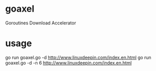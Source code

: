 goaxel
======

Goroutines Download Accelerator

usage 
=====

go run goaxel.go -d http://www.linuxdeepin.com/index.en.html
go run goaxel.go -d -n 6 http://www.linuxdeepin.com/index.en.html

